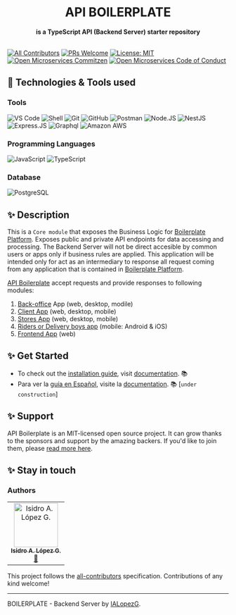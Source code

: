 <div align="center">
  <h1>API BOILERPLATE</h1>
</div>
<div align="center">
  <strong>is a TypeScript API (Backend Server) starter repository</strong>
</div>
<br />

[![All Contributors](https://img.shields.io/badge/all_contributors-1-orange.svg?style=flat-square)](#contributors-)
[![PRs Welcome](https://img.shields.io/badge/PRs-welcome-brightgreen.svg)](http://makeapullrequest.com)
[![License: MIT](https://img.shields.io/badge/License-MIT-blue.svg)](https://opensource.org/licenses/MIT)
[![Open Microservices Commitzen](https://img.shields.io/badge/commitizen-friendly-brightgreen.svg)](http://commitizen.github.io/cz-cli/)
[![Open Microservices Code of Conduct](https://img.shields.io/badge/Contributor%20Covenant-v1.4%20adopted-ff69b4.svg)](https://github.com/oms-services/.github/blob/master/CODE_OF_CONDUCT.md)

## 🔭 Technologies & Tools used

### Tools
![VS Code](https://img.shields.io/badge/-VS%20Code-007ACC?style=plastic&logo=visual-studio-code)
![Shell](https://img.shields.io/badge/-Shell-blasck?style=plastic&logo=Shell)
![Git](https://img.shields.io/badge/-Git-black?style=plastic&logo=git)
![GitHub](https://img.shields.io/badge/-GitHub-181717?style=plastic&logo=github)
![Postman](https://img.shields.io/badge/-Postman-000000?style=plastic&logo=postman)
![Node.JS](https://img.shields.io/badge/-Node.JS-black?style=plastic&logo=Node.js) 
![NestJS](https://img.shields.io/badge/-NestJS-red?style=plastic&logo=Nestjs) ![Express.JS](https://img.shields.io/badge/-Express.JS-c7b198?style=plastic&logo=Express.JS) ![Graphql](https://img.shields.io/badge/-Graphql-E10098?style=plastic&logo=Graphql)
![Amazon AWS](https://img.shields.io/badge/Amazon%20AWS-232F3E?style=plastic&logo=amazon-aws)

### Programming Languages
![JavaScript](https://img.shields.io/badge/-JavaScript-000000?style=flat&logo=javascript)
![TypeScript](https://img.shields.io/badge/-JavaScript-black?style=flat&logo=typescript)

### Database
![PostgreSQL](https://img.shields.io/badge/-PostgreSQL-black?style=flat&logo=postgresql)

## ✨ Description

This is a `Core module` that exposes the Business Logic for [Boilerplate Platform](https://github.com/ialopezg/boilerplate). Exposes public and private API endpoints for data accessing and processing. The Backend Server will not be direct accesible by common users or apps only if business rules are applied. This application will be intended only for act as an intermediary to response all request coming from any application that is contained in [Boilerplate Platform](https://github.com/ialopezg/boilerplate).

[API Boilerplate](https://github.com/ialopezg/api-boilerplate) accept requests and provide responses to following modules:

1. [Back-office](https://github.com/ialopezg/back-office-boilerplate) App (web, desktop, modile)
2. [Client App](https://github.com/ialopezg/client-app-boilerplate) (web, desktop, mobile)
3. [Stores App](https://github.com/ialopezg/client-store-boilerplate) (web, desktop, mobile)
4. [Riders or Delivery boys app](https://github.com/ialopezg/delivery-boy-boilerplate) (mobile: Android & iOS)
5. [Frontend App](https://github.com/ialopezg/web-boilerplate) (web)

## ✨ Get Started

* To check out the [installation guide](docs/overview.md), visit [documentation](docs). :books:
* Para ver la [guía en Español](docs/overview_es.md), visite la [documentation](docs/es). :books: [`under construction`]


## ✨ Support

API Boilerplate is an MIT-licensed open source project. It can grow thanks to the sponsors and support by the amazing backers. If you'd like to join them, please [read more here](https://ialopezg.com/api-boilerplate).

## ✨ Stay in touch

### Authors

<!-- ALL-CONTRIBUTORS-LIST:START - Do not remove or modify this section -->
<!-- prettier-ignore-start -->
<!-- markdownlint-disable -->
<table>
  <tr>
    <td align="center"><a href="https://github.com/ialopezg"><img src="https://avatars.githubusercontent.com/u/6828828?s=100&v=4" width="100px;" alt="Isidro A. López G."/><br /><sub><b>Isidro A. López G.</b></sub></a><br /><a href="https://github.com/signal-owl/soiot-admin/issues?q=author%3Aialopezg" title="Bug reports">🐛</a></td>
  </tr>
</table>

<!-- markdownlint-restore -->
<!-- prettier-ignore-end -->

<!-- ALL-CONTRIBUTORS-LIST:END -->

This project follows the [all-contributors](https://github.com/all-contributors/all-contributors) specification. Contributions of any kind welcome!

---

BOILERPLATE - Backend Server by [IALopezG](https://ialopezg.com).
